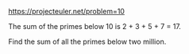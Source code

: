 https://projecteuler.net/problem=10


The sum of the primes below 10 is 2 + 3 + 5 + 7 = 17.

Find the sum of all the primes below two million.


